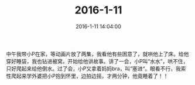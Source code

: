 ﻿---
title: "2016-1-11"
date: 2016-1-11 14:04:00
tags: 文字
categories: 爸爸
---
中午我带小P在家，等动画片放了两集，我看他有些困意了，就哄他上了床。给他穿好睡袋，我也钻进被窝，开始给他讲故事。讲了一会，小P叫“水水”，哄不住，只好爬起来给他倒水。过了会，小P又拿着妈妈bra，叫”塞进“。眼看不行，我索性爬起来学外婆把小P抱到怀里，边拍边摇，才两分钟，他竟睡着了！！ ​​​​ 